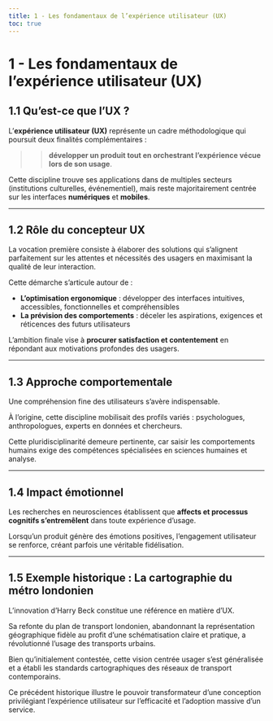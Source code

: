 ```yaml
---
title: 1 - Les fondamentaux de l’expérience utilisateur (UX)
toc: true
---
```


# 1 - Les fondamentaux de l’expérience utilisateur (UX)

## 1.1 Qu’est-ce que l’UX ?

L’**expérience utilisateur (UX)** représente un cadre méthodologique qui poursuit deux finalités complémentaires : 
>> **développer un produit tout en orchestrant l’expérience vécue lors de son usage**.

Cette discipline trouve ses applications dans de multiples secteurs (institutions culturelles, événementiel), mais reste majoritairement centrée sur les interfaces **numériques** et **mobiles**.

---

## 1.2 Rôle du concepteur UX

La vocation première consiste à élaborer des solutions qui s’alignent parfaitement sur les attentes et nécessités des usagers en maximisant la qualité de leur interaction. 

Cette démarche s’articule autour de :
-  **L’optimisation ergonomique** : développer des interfaces intuitives, accessibles, fonctionnelles et compréhensibles
-  **La prévision des comportements** : déceler les aspirations, exigences et réticences des futurs utilisateurs

L’ambition finale vise à **procurer satisfaction et contentement** en répondant aux motivations profondes des usagers.

---

## 1.3 Approche comportementale

Une compréhension fine des utilisateurs s’avère indispensable. 

À l’origine, cette discipline mobilisait des profils variés : psychologues, anthropologues, experts en données et chercheurs. 

Cette pluridisciplinarité demeure pertinente, car saisir les comportements humains exige des compétences spécialisées en sciences humaines et analyse.

---

## 1.4 Impact émotionnel

Les recherches en neurosciences établissent que **affects et processus cognitifs s’entremêlent** dans toute expérience d’usage. 

Lorsqu’un produit génère des émotions positives, l’engagement utilisateur se renforce, créant parfois une véritable fidélisation.

---

## 1.5 Exemple historique : La cartographie du métro londonien

L’innovation d’Harry Beck constitue une référence en matière d’UX.

 Sa refonte du plan de transport londonien, abandonnant la représentation géographique fidèle au profit d’une schématisation claire et pratique, a révolutionné l’usage des transports urbains. 
 
 Bien qu’initialement contestée, cette vision centrée usager s’est généralisée et a établi les standards cartographiques des réseaux de transport contemporains.

Ce précédent historique illustre le pouvoir transformateur d’une conception privilégiant l’expérience utilisateur sur l’efficacité et l’adoption massive d’un service.
